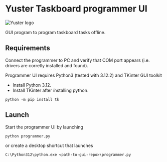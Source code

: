 # Yuster Taskboard programmer UI
![Yuster logo](/Yuster_logo_128px.png)

GUI program to program taskboard tasks offline.

## Requirements
Connect the programmer to PC and verify that COM port appears (i.e. drivers are corretly installed and found).

Programmer UI requires Python3 (tested with 3.12.2) and TKinter GUI toolkit
* Install Python 3.12.
* Install TKinter after ínstalling python.
```
python -m pip install tk
```
## Launch
Start the programmer UI by launching
```
python programmer.py
```
or create a desktop shortcut that launches
```
C:\Python312\python.exe <path-to-gui-repo>\programmer.py
```
